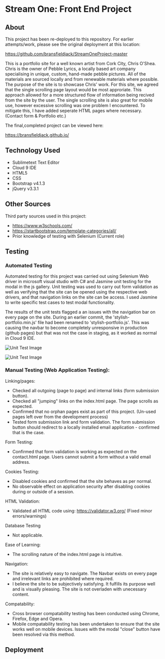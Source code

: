 # Stream One: Front End Project

## About

This project has been re-deployed to this repository. For earlier attempts/work, please see the original deployment at this location:

https://github.com/bransfieldjack/StreamOneProject-master

This is a portfolio site for a well known artist from Cork City, Chris O'Shea. Chris is the owner of Pebble Lyrics, a locally based art company specialising in unique, custom, hand-made pebble pictures. 
All of the materials are sourced locally and from renewable materials where possible. 
The purpose of the site is to showcase Chris' work. 
For this site, we agreed that the single scrolling page layout would be most approriate. 
This approach allowed for a more structured flow of information being recived from the site by the user. 
The single scrolling site is also great for mobile use, however excessive scrolling was one problem I encountered. 
To mitigate this, I have added seperate HTML pages where necessary. (Contact form & Portfolio etc.)

The final,completed project can be viewed here:

https://bransfieldjack.github.io/

## Technology Used

 * Sublimetext Text Editor
 * Cloud 9 IDE
 * HTML5
 * CSS
 * Bootstrap v4.1.3
 * jQuery v3.3.1

## Other Sources

Third party sources used in this project:

 - https://www.w3schools.com/
 - https://startbootstrap.com/template-categories/all/
 - Prior knowledge of testing with Selenium (Current role)

## Testing

### Automated Testing

Automated testing for this project was carried out using Selenium Web driver in microsoft visual studio with C# and Jasmine unit testing for the modal in the js gallery. 
Unit testing was used to carry out form validation as well as verifying that the site can be opened using the respective web drivers, and that navigation links on the site can be access. 
I used Jasmine to write specific test cases to test modal functionality. 

The results of the unit tests flagged a an issues with the navigation bar on every page on the site. 
During an earlier commit, the 'stylish-portfolio.min.js' file had been renamed to 'stylish-portfolio.js'. 
This was causing the navbar to become completely unresponsive in production (github pages) but that was not the case in staging, as it worked as normal in Cloud 9 IDE. 

![Unit Test Image](https://s3-ap-southeast-2.amazonaws.com/stream-one-project/selenium_unit_test.PNG)

![Unit Test Image](https://s3-ap-southeast-2.amazonaws.com/stream-one-project/jasmine_modal_failing_tests.PNG)

### Manual Testing (Web Application Testing):

Linking/pages:

 - Checked all outgoing (page to page) and internal links (form submission button).
 - Checked all "jumping" links on the index.html page. The page scrolls as expected. 
 - Confirmed that no orphan pages exist as part of this project. (Un-used pages left over from the development process)
 - Tested form submission link and form validation. The form submission button should redirect to a locally installed email application - confirmed that is the case. 
	
Form Testing:

 - Confirmed that form validation is working as expected on the contact.html page. Users cannot submit a form without a valid email address. 
	
Cookies Testing:

 - Disabled cookies and confirmed that the site behaves as per normal. 
 - No observable effect on application security after disabling cookies during or outside of a session. 

HTML Validation:

 - Validated all HTML code using: https://validator.w3.org/ (Fixed minor errors/warnings)

Database Testing

 - Not applicable.

Ease of Learning:

 - The scrolling nature of the index.html page is intuitive. 

Navigation:

 - The site is relatively easy to navigate. The Navbar exists on every page and irrelevant links are prohibited where required. 
 - I believe the site to be subjectively satisfying. It fulfills its purpose well and is visually pleasing. The site is not overladen with unecessary content. 

Compatability:

 - Cross browser compatability testing has been conducted using Chrome, Firefox, Edge and Opera. 
 - Mobile compatability testing has been undertaken to ensure that the site works well on mobile devices. Issues with the modal "close" button have been resolved via this method. 

## Deployment

